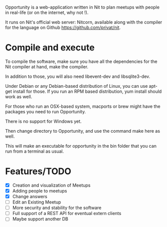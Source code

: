 Opportunity is a web-application written in Nit to plan meetups with people in real-life (or on the internet, why not !).

It runs on Nit's official web server: Nitcorn, available along with the compiler for the language on Github <https://github.com/privat/nit>.

# Compile and execute

To compile the software, make sure you have all the dependencies for the Nit compiler at hand, make the compiler.

In addition to those, you will also need libevent-dev and libsqlite3-dev.

Under Debian or any Debian-based distribution of Linux, you can use apt-get install for those.
If you run an RPM based distribution, yum install should work as well.

For those who run an OSX-based system, macports or brew might have the packages you need to run Opportunity.

There is no support for Windows yet.

Then change directory to Opportunity, and use the command make here as well.

This will make an executable for opportunity in the bin folder that you can run from a terminal as usual.

# Features/TODO

- [x] Creation and visualization of Meetups
- [x] Adding people to meetups
- [x] Change answers
- [ ] Edit an Existing Meetup
- [ ] More security and stability for the software
- [ ] Full support of a REST API for eventual extern clients
- [ ] Maybe support another DB
